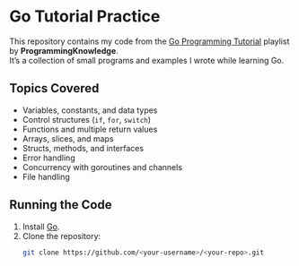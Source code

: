 # Go Tutorial Practice

This repository contains my code from the [Go Programming Tutorial](https://www.youtube.com/playlist?list=PLzjZaW71kMwSEVpdbHPr0nPo5zdzbDulm) playlist by **ProgrammingKnowledge**.  
It’s a collection of small programs and examples I wrote while learning Go.

## Topics Covered
- Variables, constants, and data types  
- Control structures (`if`, `for`, `switch`)  
- Functions and multiple return values  
- Arrays, slices, and maps  
- Structs, methods, and interfaces  
- Error handling  
- Concurrency with goroutines and channels  
- File handling

## Running the Code
1. Install [Go](https://go.dev/dl/).  
2. Clone the repository:
   ```bash
   git clone https://github.com/<your-username>/<your-repo>.git
